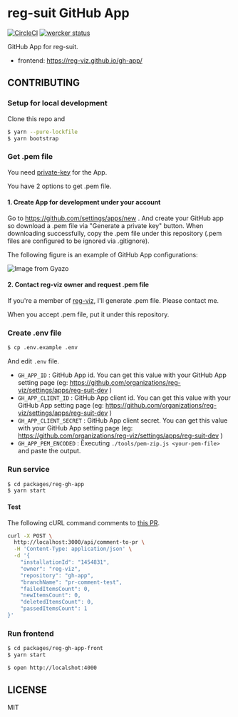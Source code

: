 # reg-suit GitHub App
[![CircleCI](https://circleci.com/gh/reg-viz/gh-app.svg?style=svg)](https://circleci.com/gh/reg-viz/gh-app)
[![wercker status](https://app.wercker.com/status/f2602a9bce4e0c7ae7d13428598c4298/s/master "wercker status")](https://app.wercker.com/project/byKey/f2602a9bce4e0c7ae7d13428598c4298)

GitHub App for reg-suit.

- frontend: https://reg-viz.github.io/gh-app/

## CONTRIBUTING

### Setup for local development

Clone this repo and

```sh
$ yarn --pure-lockfile
$ yarn bootstrap
```

### Get .pem file
You need [private-key](https://developer.github.com/apps/building-github-apps/authenticating-with-github-apps/) for the App.

You have 2 options to get .pem file.

#### 1. Create App for development under your account

Go to https://github.com/settings/apps/new .
And create your GitHub app so download a .pem file via "Generate a private key" button.
When downloading successfully, copy the .pem file under this repository (.pem files are configured to be ignored via .gitignore).

The following figure is an example of GitHub App configurations:

![Image from Gyazo](https://i.gyazo.com/4ff1268304f2ca27e8e163c7fd7a3bbe.png)

#### 2. Contact reg-viz owner and request .pem file

If you're a member of [reg-viz](https://github.com/reg-viz), I'll generate .pem file. Please contact me.

When you accept .pem file, put it under this repository.

### Create .env file

```sh
$ cp .env.example .env
```

And edit `.env` file.

- `GH_APP_ID` : GitHub App id. You can get this value with your GitHub App setting page (eg: https://github.com/organizations/reg-viz/settings/apps/reg-suit-dev )
- `GH_APP_CLIENT_ID` : GitHub App client id. You can get this value with your GitHub App setting page (eg: https://github.com/organizations/reg-viz/settings/apps/reg-suit-dev )
- `GH_APP_CLIENT_SECRET` : GitHub App client secret. You can get this value with your GitHub App setting page (eg: https://github.com/organizations/reg-viz/settings/apps/reg-suit-dev )
- `GH_APP_PEM_ENCODED` : Executing `./tools/pem-zip.js <your-pem-file>` and paste the output.

### Run service

```sh
$ cd packages/reg-gh-app
$ yarn start
```

#### Test

The following cURL command comments to [this PR](https://github.com/reg-viz/gh-app/pull/2).

```sh
curl -X POST \
  http://localhost:3000/api/comment-to-pr \
  -H 'Content-Type: application/json' \
  -d '{
	"installationId": "1454831",
	"owner": "reg-viz",
	"repository": "gh-app",
	"branchName": "pr-comment-test",
	"failedItemsCount": 0,
	"newItemsCount": 0,
	"deletedItemsCount": 0,
	"passedItemsCount": 1
}'
```

### Run frontend

```sh
$ cd packages/reg-gh-app-front
$ yarn start
```

```sh
$ open http://localshot:4000
```

## LICENSE
MIT

